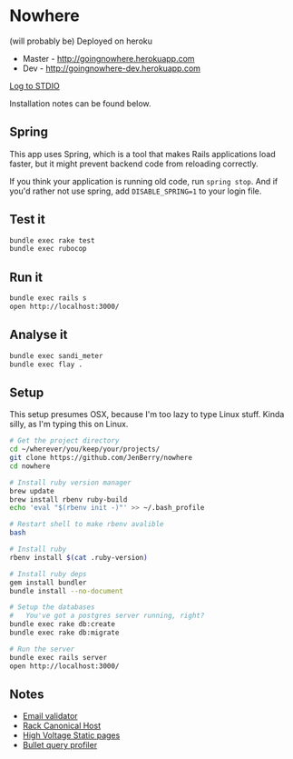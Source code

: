 Nowhere
=======

(will probably be) Deployed on heroku
  * Master - http://goingnowhere.herokuapp.com
  * Dev - http://goingnowhere-dev.herokuapp.com

[Log to STDIO](https://github.com/heroku/rails_stdout_logging)

Installation notes can be found below.


## Spring

This app uses Spring, which is a tool that makes Rails applications load
faster, but it might prevent backend code from reloading correctly.

If you think your application is running old code, run `spring stop`. And if
you'd rather not use spring, add `DISABLE_SPRING=1` to your login file.


## Test it

```sh
bundle exec rake test
bundle exec rubocop
```


## Run it

```sh
bundle exec rails s
open http://localhost:3000/
```


## Analyse it

```sh
bundle exec sandi_meter
bundle exec flay .
```


## Setup

This setup presumes OSX, because I'm too lazy to type Linux stuff. Kinda silly,
as I'm typing this on Linux.

```sh
# Get the project directory
cd ~/wherever/you/keep/your/projects/
git clone https://github.com/JenBerry/nowhere
cd nowhere

# Install ruby version manager
brew update
brew install rbenv ruby-build
echo 'eval "$(rbenv init -)"' >> ~/.bash_profile

# Restart shell to make rbenv avalible
bash

# Install ruby 
rbenv install $(cat .ruby-version)

# Install ruby deps
gem install bundler
bundle install --no-document

# Setup the databases
#   You've got a postgres server running, right?
bundle exec rake db:create
bundle exec rake db:migrate

# Run the server
bundle exec rails server
open http://localhost:3000/
```


## Notes

* [Email validator](https://github.com/balexand/email_validator)
* [Rack Canonical Host](https://github.com/tylerhunt/rack-canonical-host)
* [High Voltage Static pages](https://github.com/thoughtbot/high_voltage)
* [Bullet query profiler](https://github.com/flyerhzm/bullet)
